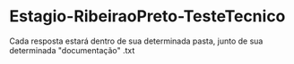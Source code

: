 # Estagio-RibeiraoPreto-TesteTecnico
Cada resposta estará dentro de sua determinada pasta, junto de sua determinada "documentação" .txt 
